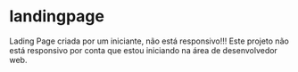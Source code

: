 # landingpage
Lading Page criada por um iniciante, não está responsivo!!!
Este projeto não está responsivo por conta que estou iniciando na área de desenvolvedor web. 
